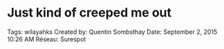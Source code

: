 # Just kind of creeped me out

Tags: wilayahks
Created by: Quentin Sombsthay
Date: September 2, 2015 10:26 AM
Réseau: Surespot